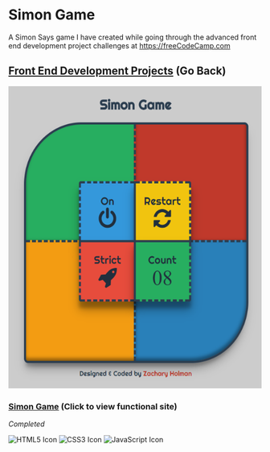 # Simon Game
A Simon Says game I have created while going through the advanced front end development project challenges at https://freeCodeCamp.com

## [Front End Development Projects](https://github.com/Squibs/freeCodeCamp/tree/master/Front%20End%20Development%20Certification#simon-game) (Go Back)
 
<a href="https://squibs.github.io/simon-game/" target="_blank"><img src="img/screenshot-simon-game.png" height="600" alt="Screenshot of my Simon Game project / website"/></a>

### [Simon Game](https://squibs.github.io/simon-game/) (Click to view functional site)

<em>Completed</em>

<img src="https://cdn.rawgit.com/Squibs/Squibs.github.io/1bdd9917/img/icon-html5.svg" height="40" alt="HTML5 Icon"/>   <img src="https://cdn.rawgit.com/Squibs/Squibs.github.io/1bdd9917/img/icon-css3.svg" height="40" alt="CSS3 Icon"/>     <img src="https://cdn.rawgit.com/Squibs/Squibs.github.io/master/img/icon-javascript.svg" height="40" alt="JavaScript Icon"/>